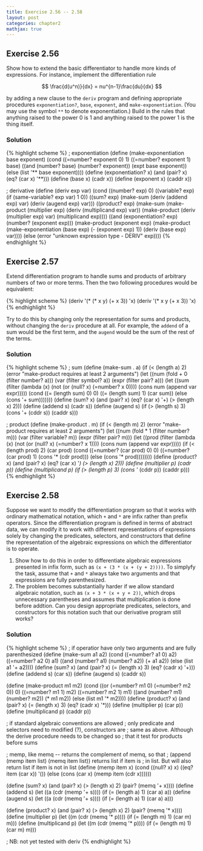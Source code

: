 ```yaml
---
title: Exercise 2.56 -- 2.58
layout: post
categories: chapter2
mathjax: true
---
```


<a name="Ex2.56"> </a>

## Exercise 2.56

Show how to extend the basic differentiator to handle more kinds of
expressions. For instance, implement the differentiation rule

$$
\frac{d(u^n)}{dx} = nu^{n-1}\frac{du}{dx}
$$

by adding a new clause to the `deriv` program and defining appropriate
procedures `exponentiation?`, `base`, `exponent`, and
`make-exponentiation`. (You may use the symbol `**` to denote
exponentiation.) Build in the rules that anything raised to the power
0 is 1 and anything raised to the power 1 is the thing itself.

### Solution

{% highlight scheme %}
; exponentiation
(define (make-exponentiation base exponent)
  (cond ((=number? exponent 0) 1)
        ((=number? exponent 1) base)
        ((and (number? base) (number? exponent)) (expt base exponent))
        (else (list '** base exponent))))
(define (exponentiation? x)
  (and (pair? x) (eq? (car x) '**)))
(define (base x) (cadr x))
(define (exponent x) (caddr x))

; derivative
(define (deriv exp var)
  (cond ((number? exp) 0)
        ((variable? exp)
         (if (same-variable? exp var) 1 0))
        ((sum? exp)
         (make-sum (deriv (addend exp) var)
                   (deriv (augend exp) var)))
        ((product? exp)
         (make-sum
           (make-product (multiplier exp)
                         (deriv (multiplicand exp) var))
           (make-product (deriv (multiplier exp) var)
                         (multiplicand exp))))
        ((and (exponentiation? exp) (number? (exponent exp)))
         (make-product
          (exponent exp)
          (make-product
           (make-exponentiation (base exp) (- (exponent exp) 1))
           (deriv (base exp) var))))
        (else
         (error "unknown expression type - DERIV" exp))))
{% endhighlight %}

<a name="Ex2.57"> </a>

## Exercise 2.57

Extend differentiation program to handle sums and products of
arbitrary numbers of two or more terms. Then the two following
procedures would be equivalent:

{% highlight scheme %}
(deriv '(* (* x y) (+ x 3)) 'x)
(deriv '(* x y (+ x 3)) 'x)
{% endhighlight %}

Try to do this by changing only the representation for sums and
products, without changing the `deriv` procedure at all. For example,
the `addend` of a sum would be the first term, and the `augend` would
be the sum of the rest of the terms.

### Solution

{% highlight scheme %}
; sum
(define (make-sum . a)
  (if (< (length a) 2)
    (error "make-product requires at least 2 arguments")
    (let ((num (fold + 0 (filter number? a)))
          (var (filter symbol? a))
          (expr (filter pair? a)))
      (let ((sum
              (filter (lambda (x) (not (or (null? x) (=number? x 0))))
                        (cons num (append var expr)))))
        (cond ((= (length sum) 0) 0)
              ((= (length sum) 1) (car sum))
              (else (cons '+ sum)))))))
(define (sum? x)
  (and (pair? x) (eq? (car x) '+) (> (length x) 2)))
(define (addend s) (cadr s))
(define (augend s)
  (if (> (length s) 3) (cons '+ (cddr s)) (caddr s)))

; product
(define (make-product . m)
  (if (< (length m) 2)
    (error "make-product requires at least 2 arguments")
    (let ((num (fold * 1 (filter number? m)))
          (var (filter variable? m))
          (expr (filter pair? m)))
      (let ((prod
              (filter (lambda (x) (not (or (null? x) (=number? x 1))))
                      (cons num (append var expr)))))
            (if (< (length prod) 2)
              (car prod)
              (cond ((=number? (car prod) 0) 0)
                    ((=number? (car prod) 1) (cons '* (cdr prod)))
                    (else (cons '* prod))))))))
(define (product? x)
  (and (pair? x) (eq? (car x) '*) (> (length x) 2)))
(define (multiplier p) (cadr p))
(define (multiplicand p)
  (if (> (length p) 3) (cons '* (cddr p)) (caddr p)))
{% endhighlight %}

<a name="Ex2.87"> </a>

## Exercise 2.58

Suppose we want to modify the differentiation program so that it works
with ordinary mathematical notation, which `+` and `*` are infix
rather than prefix operators. Since the differentiation program is
defined in terms of abstract data, we can modify it to work with
different representations of expressions solely by changing the
predicates, selectors, and constructors that define the representation
of the algebraic expressions on which the differentiator is to operate.

1. Show how to do this in order to differentiate algebraic expressions
   presented in infix form, such as `(x + (3 * (x + (y + 2))))`. To
   simplyfy the task, assume that `+` and `*` always take two
   arguments and that expressions are fully parenthesized.
2. The problem becomes substantially harder if we allow standard
   algebraic notation, such as `(x + 3 * (x + y + 2))`, which drops
   unnecessary parentheses and assumes that multiplication is done
   before addtion. Can you design appropriate predicates, selectors,
   and constructors for this notation such that our derivative program
   still works?

### Solution

{% highlight scheme %}
; if operatior have only two arguments and are fully parenthesized
(define (make-sum a1 a2)
  (cond ((=number? a1 0) a2)
        ((=number? a2 0) a1)
        ((and (number? a1) (number? a2)) (+ a1 a2))
        (else (list a1 '+ a2))))
(define (sum? x)
  (and (pair? x) (= (length x) 3) (eq? (cadr x) '+)))
(define (addend s) (car s))
(define (augend s) (caddr s))

(define (make-product m1 m2)
  (cond ((or (=number? m1 0) (=number? m2 0)) 0)
        ((=number? m1 1) m2)
        ((=number? m2 1) m1)
        ((and (number? m1) (number? m2)) (* m1 m2))
        (else (list m1 '* m2))))
(define (product? x)
  (and (pair? x) (= (length x) 3) (eq? (cadr x) '*)))
(define (multiplier p) (car p))
(define (multiplicand p) (caddr p))

; if standard algebraic conventions are allowed
; only predicate and selectors need to modified (?), constructors are
; same as above. Although the derive procedure needs to be changed so
; that it test for products before sums

; memp, like memq -- returns the complement of memq, so that
; (append (memp item list) (memq item list)) returns list if item is
; in list. But will also return list if item is not in list
(define (memp item x)
  (cond ((null? x) x)
        ((eq? item (car x)) '())
        (else (cons (car x) (memp item (cdr x))))))
        
(define (sum? x)
  (and (pair? x) (> (length x) 2) (pair? (memq '+ x))))
(define (addend s)
  (let ((a (cdr (memp '+ s))))
    (if (= (length a) 1) (car a) a))
(define (augend s)
  (let ((a (cdr (memq '+ s))))
    (if (= (length a) 1) (car a) a)))

(define (product? x)
  (and (pair? x) (> (length x) 2) (pair? (memq '* x))))
(define (multiplier p)
  (let ((m (cdr (memq '* p))))
    (if (= (length m) 1) (car m) m)))
(define (multiplicand p)
  (let ((m (cdr (memq '* p))))
    (if (= (length m) 1) (car m) m)))

; NB: not yet tested with deriv
{% endhighlight %}
